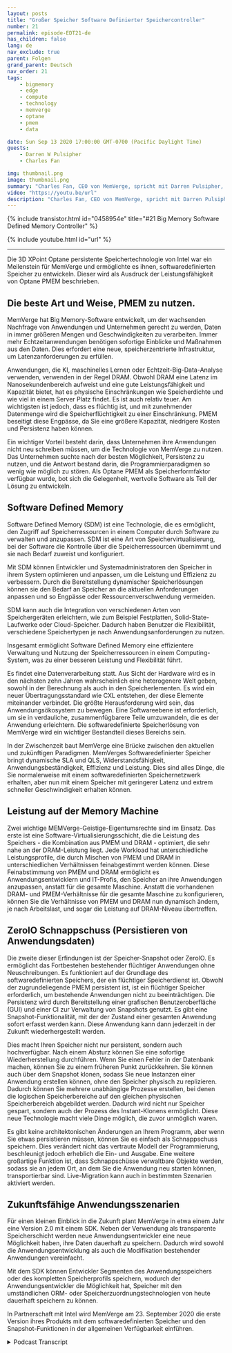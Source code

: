 ```yaml
---
layout: posts
title: "Großer Speicher Software Definierter Speichercontroller"
number: 21
permalink: episode-EDT21-de
has_children: false
lang: de
nav_exclude: true
parent: Folgen
grand_parent: Deutsch
nav_order: 21
tags:
    - bigmemory
    - edge
    - compute
    - technology
    - memverge
    - optane
    - pmem
    - data

date: Sun Sep 13 2020 17:00:00 GMT-0700 (Pacific Daylight Time)
guests:
    - Darren W Pulsipher
    - Charles Fan

img: thumbnail.png
image: thumbnail.png
summary: "Charles Fan, CEO von MemVerge, spricht mit Darren Pulsipher, Chief Solutions Architect, Public Sector, Intel, über ihre neue Technologie, Big Memory softwaredefinierte Speichercontroller. Die Technologie nutzt den Intel 3D XPoint Optane persistenten Speicher, um effizient die Kluft zwischen aktuellen und zukünftigen Architekturen zu überbrücken und dabei eine größere Kapazität, geringere Kosten und Persistenz zu bieten."
video: "https://youtu.be/url"
description: "Charles Fan, CEO von MemVerge, spricht mit Darren Pulsipher, Chief Solutions Architect, Public Sector, Intel, über ihre neue Technologie, Big Memory softwaredefinierte Speichercontroller. Die Technologie nutzt den Intel 3D XPoint Optane persistenten Speicher, um effizient die Kluft zwischen aktuellen und zukünftigen Architekturen zu überbrücken und dabei eine größere Kapazität, geringere Kosten und Persistenz zu bieten."
---
```


<div>
{% include transistor.html id="0458954e" title="#21 Big Memory Software Defined Memory Controller" %}

{% include youtube.html id="url" %}
</div>

---

Die 3D XPoint Optane persistente Speichertechnologie von Intel war ein Meilenstein für MemVerge und ermöglichte es ihnen, softwaredefinierten Speicher zu entwickeln. Dieser wird als Ausdruck der Leistungsfähigkeit von Optane PMEM beschrieben.

## Die beste Art und Weise, PMEM zu nutzen.

MemVerge hat Big Memory-Software entwickelt, um der wachsenden Nachfrage von Anwendungen und Unternehmen gerecht zu werden, Daten in immer größeren Mengen und Geschwindigkeiten zu verarbeiten. Immer mehr Echtzeitanwendungen benötigen sofortige Einblicke und Maßnahmen aus den Daten. Dies erfordert eine neue, speicherzentrierte Infrastruktur, um Latenzanforderungen zu erfüllen.

Anwendungen, die KI, maschinelles Lernen oder Echtzeit-Big-Data-Analyse verwenden, verwenden in der Regel DRAM. Obwohl DRAM eine Latenz im Nanosekundenbereich aufweist und eine gute Leistungsfähigkeit und Kapazität bietet, hat es physische Einschränkungen wie Speicherdichte und wie viel in einem Server Platz findet. Es ist auch relativ teuer. Am wichtigsten ist jedoch, dass es flüchtig ist, und mit zunehmender Datenmenge wird die Speicherflüchtigkeit zu einer Einschränkung. PMEM beseitigt diese Engpässe, da Sie eine größere Kapazität, niedrigere Kosten und Persistenz haben können.

Ein wichtiger Vorteil besteht darin, dass Unternehmen ihre Anwendungen nicht neu schreiben müssen, um die Technologie von MemVerge zu nutzen. Das Unternehmen suchte nach der besten Möglichkeit, Persistenz zu nutzen, und die Antwort bestand darin, die Programmierparadigmen so wenig wie möglich zu stören. Als Optane PMEM als Speicherformfaktor verfügbar wurde, bot sich die Gelegenheit, wertvolle Software als Teil der Lösung zu entwickeln.

## Software Defined Memory

Software Defined Memory (SDM) ist eine Technologie, die es ermöglicht, den Zugriff auf Speicherressourcen in einem Computer durch Software zu verwalten und anzupassen. SDM ist eine Art von Speichervirtualisierung, bei der Software die Kontrolle über die Speicherressourcen übernimmt und sie nach Bedarf zuweist und konfiguriert.

Mit SDM können Entwickler und Systemadministratoren den Speicher in ihrem System optimieren und anpassen, um die Leistung und Effizienz zu verbessern. Durch die Bereitstellung dynamischer Speicherlösungen können sie den Bedarf an Speicher an die aktuellen Anforderungen anpassen und so Engpässe oder Ressourcenverschwendung vermeiden.

SDM kann auch die Integration von verschiedenen Arten von Speichergeräten erleichtern, wie zum Beispiel Festplatten, Solid-State-Laufwerke oder Cloud-Speicher. Dadurch haben Benutzer die Flexibilität, verschiedene Speichertypen je nach Anwendungsanforderungen zu nutzen.

Insgesamt ermöglicht Software Defined Memory eine effizientere Verwaltung und Nutzung der Speicherressourcen in einem Computing-System, was zu einer besseren Leistung und Flexibilität führt.

Es findet eine Datenverarbeitung statt. Aus Sicht der Hardware wird es in den nächsten zehn Jahren wahrscheinlich eine heterogenere Welt geben, sowohl in der Berechnung als auch in den Speicherlementen. Es wird ein neuer Übertragungsstandard wie CXL entstehen, der diese Elemente miteinander verbindet. Die größte Herausforderung wird sein, das Anwendungsökosystem zu bewegen. Eine Softwareebene ist erforderlich, um sie in verdauliche, zusammenfügbarere Teile umzuwandeln, die es der Anwendung erleichtern. Die softwaredefinierte Speicherlösung von MemVerge wird ein wichtiger Bestandteil dieses Bereichs sein.

In der Zwischenzeit baut MemVerge eine Brücke zwischen den aktuellen und zukünftigen Paradigmen. MemVerges Softwaredefinierter Speicher bringt dynamische SLA und QLS, Widerstandsfähigkeit, Anwendungsbeständigkeit, Effizienz und Leistung. Dies sind alles Dinge, die Sie normalerweise mit einem softwaredefinierten Speichernetzwerk erhalten, aber nun mit einem Speicher mit geringerer Latenz und extrem schneller Geschwindigkeit erhalten können.

## Leistung auf der Memory Machine

Zwei wichtige MEMVerge-Geistige-Eigentumsrechte sind im Einsatz. Das erste ist eine Software-Virtualisierungsschicht, die die Leistung des Speichers - die Kombination aus PMEM und DRAM - optimiert, die sehr nahe an der DRAM-Leistung liegt. Jede Workload hat unterschiedliche Leistungsprofile, die durch Mischen von PMEM und DRAM in unterschiedlichen Verhältnissen feinabgestimmt werden können. Diese Feinabstimmung von PMEM und DRAM ermöglicht es Anwendungsentwicklern und IT-Profis, den Speicher an ihre Anwendungen anzupassen, anstatt für die gesamte Maschine. Anstatt die vorhandenen DRAM- und PMEM-Verhältnisse für die gesamte Maschine zu konfigurieren, können Sie die Verhältnisse von PMEM und DRAM nun dynamisch ändern, je nach Arbeitslast, und sogar die Leistung auf DRAM-Niveau übertreffen.

## ZeroIO Schnappschuss (Persistieren von Anwendungsdaten)

Die zweite dieser Erfindungen ist der Speicher-Snapshot oder ZeroIO. Es ermöglicht das Fortbestehen bestehender flüchtiger Anwendungen ohne Neuschreibungen. Es funktioniert auf der Grundlage des softwaredefinierten Speichers, der ein flüchtiger Speicherdienst ist. Obwohl der zugrundeliegende PMEM persistent ist, ist ein flüchtiger Speicher erforderlich, um bestehende Anwendungen nicht zu beeinträchtigen. Die Persistenz wird durch Bereitstellung einer grafischen Benutzeroberfläche (GUI) und einer CI zur Verwaltung von Snapshots genutzt. Es gibt eine Snapshot-Funktionalität, mit der der Zustand einer gesamten Anwendung sofort erfasst werden kann. Diese Anwendung kann dann jederzeit in der Zukunft wiederhergestellt werden.

Dies macht Ihren Speicher nicht nur persistent, sondern auch hochverfügbar. Nach einem Absturz können Sie eine sofortige Wiederherstellung durchführen. Wenn Sie einen Fehler in der Datenbank machen, können Sie zu einem früheren Punkt zurückkehren. Sie können auch über dem Snapshot klonen, sodass Sie neue Instanzen einer Anwendung erstellen können, ohne den Speicher physisch zu replizieren. Dadurch können Sie mehrere unabhängige Prozesse erstellen, bei denen die logischen Speicherbereiche auf den gleichen physischen Speicherbereich abgebildet werden. Dadurch wird nicht nur Speicher gespart, sondern auch der Prozess des Instant-Klonens ermöglicht. Diese neue Technologie macht viele Dinge möglich, die zuvor unmöglich waren.

Es gibt keine architektonischen Änderungen an Ihrem Programm, aber wenn Sie etwas persistieren müssen, können Sie es einfach als Schnappschuss speichern. Dies verändert nicht das vertraute Modell der Programmierung, beschleunigt jedoch erheblich die Ein- und Ausgabe. Eine weitere großartige Funktion ist, dass Schnappschüsse verwaltbare Objekte werden, sodass sie an jedem Ort, an dem Sie die Anwendung neu starten können, transportierbar sind. Live-Migration kann auch in bestimmten Szenarien aktiviert werden.

## Zukunftsfähige Anwendungsszenarien

Für einen kleinen Einblick in die Zukunft plant MemVerge in etwa einem Jahr eine Version 2.0 mit einem SDK. Neben der Verwendung als transparente Speicherschicht werden neue Anwendungsentwickler eine neue Möglichkeit haben, ihre Daten dauerhaft zu speichern. Dadurch wird sowohl die Anwendungsentwicklung als auch die Modifikation bestehender Anwendungen vereinfacht.

Mit dem SDK können Entwickler Segmenten des Anwendungsspeichers oder des kompletten Speicherprofils speichern, wodurch der Anwendungsentwickler die Möglichkeit hat, Speicher mit den umständlichen ORM- oder Speicherzuordnungstechnologien von heute dauerhaft speichern zu können.

In Partnerschaft mit Intel wird MemVerge am 23. September 2020 die erste Version ihres Produkts mit dem softwaredefinierten Speicher und den Snapshot-Funktionen in der allgemeinen Verfügbarkeit einführen.



<details>
<summary> Podcast Transcript </summary>

<p></p>

</details>
